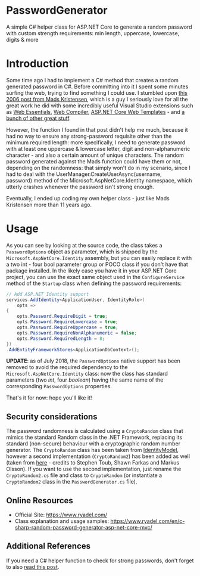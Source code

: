 # PasswordGenerator
A simple C# helper class for ASP.NET Core to generate a random password with custom strength requirements: min length, uppercase, lowercase, digits &amp; more

# Introduction
Some time ago I had to implement a C# method that creates a random generated password in C#. Before committing into it I spent some minutes surfing the web, trying to find something I could use. I stumbled upon [this 2006 post from Mads Kristensen](https://madskristensen.net/post/generate-random-password-in-c), which is a guy I seriously love for all the great work he did with some incredibly useful Visual Studio extensions such as [Web Essentials](http://vswebessentials.com/), [Web Compiler](https://www.nuget.org/packages/BuildWebCompiler/), [ASP.NET Core Web Templates](https://www.nuget.org/packages/MadsKristensen.AspNetCore.Web.Templates/) - and [a bunch of other great stuff](https://www.nuget.org/profiles/madskristensen).

However, the function I found in that post didn't help me much, because it had no way to ensure any strong-password requisite other than the minimum required length: more specifically, I need to generate password with at least one uppercase & lowercase letter, digit and non-alphanumeric character - and also a certain amount of unique characters. The random password generated against the Mads function could have them or not, depending on the randomness: that simply won't do in my scenario, since I had to deal with the UserManager.CreateUserAsync(username, password) method of the Microsoft.AspNetCore.Identity namespace, which utterly crashes whenever the password isn't strong enough.

Eventually, I ended up coding my own helper class - just like Mads Kristensen more than 11 years ago.

# Usage
As you can see by looking at the source code, the class takes a `PasswordOptions` object as parameter, which is shipped by the `Microsoft.AspNetCore.Identity` assembly, but you can easily replace it with a two int - four bool parameter group or POCO class if you don't have that package installed. In the likely case you have it in your ASP.NET Core project, you can use the exact same object used in the `ConfigureService` method of the `Startup` class when defining the password requirements:

```csharp
// Add ASP.NET Identity support
services.AddIdentity<ApplicationUser, IdentityRole>(
    opts =>
{
    opts.Password.RequireDigit = true;
    opts.Password.RequireLowercase = true;
    opts.Password.RequireUppercase = true;
    opts.Password.RequireNonAlphanumeric = false;
    opts.Password.RequiredLength = 8;
})
.AddEntityFrameworkStores<ApplicationDbContext>();
```

**UPDATE**: as of July 2018, the `PasswordOptions` native support has been removed to avoid the required dependency to the `Microsoft.AspNetCore.Identity` class: now the class has standard parameters (two *int*, four *boolean*) having the same name of the corresponding `PasswordOptions` properties.

That's it for now: hope you'll like it!

## Security considerations
The password randomness is calculated using a `CryptoRandom` class that mimics the standard Random class in the .NET Framework, replacing its standard (non-secure) behaviour with a cryptographic random number generator. The `CryptoRandom` class has been taken from [IdentityModel](https://github.com/IdentityModel/IdentityModel/), however a second implementation (`CryptoRandom2`) has been added as well (taken from [here](https://gist.github.com/niik/1017834) - credits to Stephen Toub, Shawn Farkas and Markus Olsson). If you want to use the second implementation, just rename the `CryptoRandom2.cs` file and class to `CryptoRandom` (or instantiate a `CryptoRandom2` class in the `PasswordGenerator.cs` file).

## Online Resources
* Official Site: https://www.ryadel.com/
* Class explanation and usage samples: https://www.ryadel.com/en/c-sharp-random-password-generator-asp-net-core-mvc/

## Additional References
If you need a C# helper function to check for strong passwords, don't forget to also [read this post](https://www.ryadel.com/en/passwordcheck-c-sharp-password-class-calculate-password-strength-policy-aspnet/).
